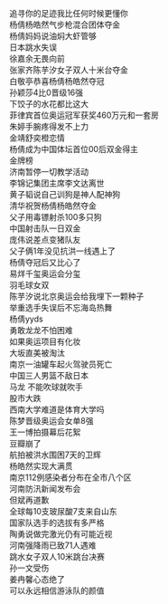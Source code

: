 追寻你的足迹我比任何时候更懂你  
杨倩杨皓然气步枪混合团体夺金  
杨倩妈妈说油焖大虾管够  
日本跳水失误  
徐嘉余无畏向前  
张家齐陈芋汐女子双人十米台夺金  
白敬亭恭喜杨倩杨皓然夺冠  
孙颖莎4比0晋级16强  
下饺子的水花都比这大  
菲律宾首位奥运冠军获奖460万元和一套房  
朱婷手腕疼得发不上力  
金靖舒奕橙恋情  
杨倩成为中国体坛首位00后双金得主  
金牌榜  
济南暂停一切教学活动  
李锦记集团主席李文达离世  
黄子韬说自己训狗是神人配神狗  
清华祝贺杨倩杨皓然夺金  
父子用毒镖射杀100多只狗  
中国射击队一日双金  
庞伟说差点变猪队友  
父子俩1年没见抗洪一线遇上了  
杨倩夺冠后又比心了  
易烊千玺奥运会分玺  
羽毛球女双  
陈芋汐说北京奥运会给我埋下一颗种子  
举重选手失误后不忘海岛热舞  
杨倩yyds  
勇敢龙龙不怕困难  
如果奥运项目有化妆  
大坂直美被淘汰  
南京一油罐车起火驾驶员死亡  
中国三人男篮不敌日本  
马龙 不能吹球就吹手  
股市大跌  
西南大学难道是体育大学吗  
陈梦晋级奥运会女单8强  
王一博拍摄幕后花絮  
豆瓣崩了  
航拍被洪水围困7天的卫辉  
杨皓然实现大满贯  
南京112例感染者分布在全市八个区  
河南防汛新闻发布会  
但斌再道歉  
全球每10支玻尿酸7支来自山东  
国家队选手的选拔有多严格  
陶勇说做完激光仍有可能近视  
河南强降雨已致71人遇难  
跳水女子双人10米跳台决赛  
孙一文受伤  
姜冉馨心态绝了  
可以永远相信游泳队的颜值  
